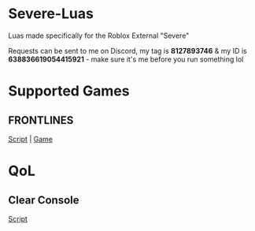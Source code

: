 # Severe-Luas
Luas made specifically for the Roblox External "Severe"

Requests can be sent to me on Discord, my tag is **8127893746** & my ID is **638836619054415921** - make sure it's me before you run something lol

# Supported Games
## FRONTLINES
[Script](https://github.com/sen-jp/Severe-Luas/blob/main/Frontlines.lua) | [Game](https://www.roblox.com/games/5938036553)



# QoL
## Clear Console
[Script](https://github.com/sen-jp/Severe-Luas/blob/main/clear_console.lua)
